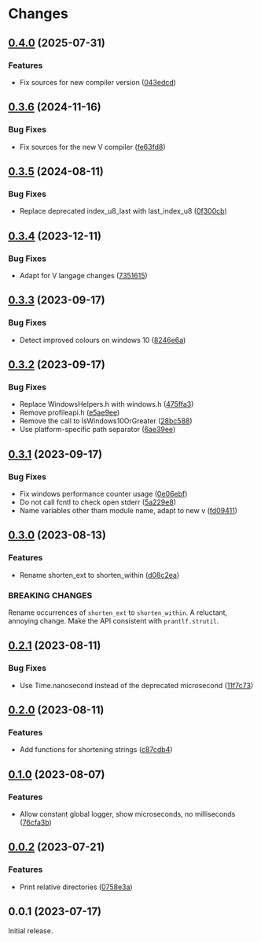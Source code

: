 # Changes

## [0.4.0](https://github.com/prantlf/v-debug/compare/v0.3.6...v0.4.0) (2025-07-31)

### Features

* Fix sources for new compiler version ([043edcd](https://github.com/prantlf/v-debug/commit/043edcd616ffdf13444d5421fed716ae1d512b8b))

## [0.3.6](https://github.com/prantlf/v-debug/compare/v0.3.5...v0.3.6) (2024-11-16)

### Bug Fixes

* Fix sources for the new V compiler ([fe63fd8](https://github.com/prantlf/v-debug/commit/fe63fd8256ba669d2d3d75062373a1c37f4119ba))

## [0.3.5](https://github.com/prantlf/v-debug/compare/v0.3.4...v0.3.5) (2024-08-11)

### Bug Fixes

* Replace deprecated index_u8_last with last_index_u8 ([0f300cb](https://github.com/prantlf/v-debug/commit/0f300cbf963869bdeaf8fd224b488f0a2b6f0ab0))

## [0.3.4](https://github.com/prantlf/v-debug/compare/v0.3.3...v0.3.4) (2023-12-11)

### Bug Fixes

* Adapt for V langage changes ([7351615](https://github.com/prantlf/v-debug/commit/735161537334219d142145b087b367f8d248aab6))

## [0.3.3](https://github.com/prantlf/v-debug/compare/v0.3.2...v0.3.3) (2023-09-17)

### Bug Fixes

* Detect improved colours on windows 10 ([8246e6a](https://github.com/prantlf/v-debug/commit/8246e6afc481260fe2e5ddc525af1557ff73bc28))

## [0.3.2](https://github.com/prantlf/v-debug/compare/v0.3.1...v0.3.2) (2023-09-17)

### Bug Fixes

* Replace WindowsHelpers.h with windows.h ([475ffa3](https://github.com/prantlf/v-debug/commit/475ffa386a106a2389bba19d1cb450a9f862131c))
* Remove profileapi.h ([e5ae9ee](https://github.com/prantlf/v-debug/commit/e5ae9ee0db6ddd29fd843534a04aff9c0590fef8))
* Remove the call to IsWindows10OrGreater ([28bc588](https://github.com/prantlf/v-debug/commit/28bc588ee8e8f2e0f303a6d9b87c9aedcfe0d60f))
* Use platform-specific path separator ([6ae39ee](https://github.com/prantlf/v-debug/commit/6ae39ee87e0ce39176abfa07b734d28fdfbfb196))

## [0.3.1](https://github.com/prantlf/v-debug/compare/v0.3.0...v0.3.1) (2023-09-17)

### Bug Fixes

* Fix windows performance counter usage ([0e06ebf](https://github.com/prantlf/v-debug/commit/0e06ebf9a5a32a21bb898fd68ff00ebe8840bac2))
* Do not call fcntl to check open stderr ([5a229e8](https://github.com/prantlf/v-debug/commit/5a229e861ed6ccf436440d7675a01103d80210cc))
* Name variables other tham module name, adapt to new v ([fd09411](https://github.com/prantlf/v-debug/commit/fd094118d3036ac5f65f35babcd1b3614fbe6a3c))

## [0.3.0](https://github.com/prantlf/v-debug/compare/v0.2.1...v0.3.0) (2023-08-13)

### Features

* Rename shorten_ext to shorten_within ([d08c2ea](https://github.com/prantlf/v-debug/commit/d08c2ead9f5ebe8582aea7021fa7982872d8f1f4))

### BREAKING CHANGES

Rename occurrences of `shorten_ext` to `shorten_within`.
A reluctant, annoying change. Make the API consistent with `prantlf.strutil`.

## [0.2.1](https://github.com/prantlf/v-debug/compare/v0.2.0...v0.2.1) (2023-08-11)

### Bug Fixes

* Use Time.nanosecond instead of the deprecated microsecond ([11f7c73](https://github.com/prantlf/v-debug/commit/11f7c730dad2cc0ff5f798820876d2c13b660832))

## [0.2.0](https://github.com/prantlf/v-debug/compare/v0.1.0...v0.2.0) (2023-08-11)

### Features

* Add functions for shortening strings ([c87cdb4](https://github.com/prantlf/v-debug/commit/c87cdb42f2fb83300a076893fc9d6ac50a1316d1))

## [0.1.0](https://github.com/prantlf/v-debug/compare/v0.0.2...v0.1.0) (2023-08-07)

### Features

* Allow constant global logger, show microseconds, no milliseconds ([76cfa3b](https://github.com/prantlf/v-debug/commit/76cfa3b818ec236de29e8fbfeefae89cbdac61ec))

## [0.0.2](https://github.com/prantlf/v-debug/compare/v0.0.1...v0.0.2) (2023-07-21)

### Features

* Print relative directories ([0758e3a](https://github.com/prantlf/v-debug/commit/0758e3aafa915601fadb14546a683be47cab3c2c))

## 0.0.1 (2023-07-17)

Initial release.
